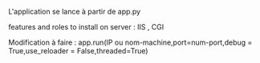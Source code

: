 L'application se lance à partir de app.py

features and roles to install on server : IIS , CGI


Modification à faire :
	app.run(IP ou nom-machine,port=num-port,debug = True,use_reloader = False,threaded=True)